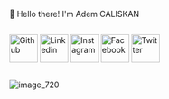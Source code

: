 👋 Hello there! I'm Adem CALISKAN 

<a href="https://git.io/typing-svg"><img src="https://readme-typing-svg.demolab.com?font=Fira+Code&pause=1000&width=435&lines=Welcome+to+my+GITHUB++%F0%9F%91%8B" alt="" /></a>
<div>
<a href="https://github.com/caliskanadem"><img src="https://github.com/caliskanadem/projects.github.io/blob/main/homework/images/github.svg" alt="Github" style="width: 50px; display: inline-block;"></a>
<a href="https://https://www.linkedin.com/in/adem-caliskan-03177710a/"><img src="https://github.com/caliskanadem/projects.github.io/blob/main/homework/images/linkedin.svg" alt="Linkedin" style="width: 50px; display: inline-block;"></a>
<a href="https://www.instagram.com/adm.caliskan/"><img src="https://github.com/caliskanadem/projects.github.io/blob/main/homework/images/instagram.svg" alt="Instagram" style="width: 50px; display: inline-block;"></a>
  <a href="https://www.facebook.com/caliskanadm/"><img src="https://github.com/caliskanadem/projects.github.io/blob/main/homework/images/facebook.svg" alt="Facebook" style="width: 50px; display: inline-block;"></a>
  <a href="https://twitter.com/ad3mcalikan"><img src="https://github.com/caliskanadem/projects.github.io/blob/main/homework/images/twitter.svg" alt="Twitter" style="width: 50px; display: inline-block;"></a>
  
</div>


<!--
<hr>
<h2>My Hobbies😄</h3>
<div>
<img src="https://github.com/caliskanadem/projects.github.io/blob/main/homework/images/com-img/html5.svg" alt="html5" style="width: 50px; display: inline-block;">
<img src="https://github.com/caliskanadem/projects.github.io/blob/main/homework/images/com-img/javascript.svg" alt="js" style="width: 50px; display: inline-block;">
<img src="https://github.com/caliskanadem/projects.github.io/blob/main/homework/images/com-img/css.svg" alt="css" style="width: 50px; display: inline-block;">
</div>
-->



<img src="https://user-images.githubusercontent.com/5713670/87202985-820dcb80-c2b6-11ea-9f56-7ec461c497c3.gif" alt="" /></a>
<!--
**caliskanadem/caliskanadem** is a ✨ _special_ ✨ repository because its `README.md` (this file) appears on your GitHub profile.

Here are some ideas to get you started:

- 🔭 I’m currently working on ...
- 🌱 I’m currently learning ...
- 👯 I’m looking to collaborate on ...
- 🤔 I’m looking for help with ...
- 💬 Ask me about ...
- 📫 How to reach me: ...
- 😄 Pronouns: ...
- ⚡ Fun fact: ...
-->

![image_720](https://user-images.githubusercontent.com/119426518/204843432-aa450f2a-a11b-4bb9-b734-7e493d645fe3.png)

<!--
<p><h3><img src="https://raw.githubusercontent.com/innng/innng/master/assets/kyubey.gif" alt="" /></a> LINKS:</h3></p>
-->
